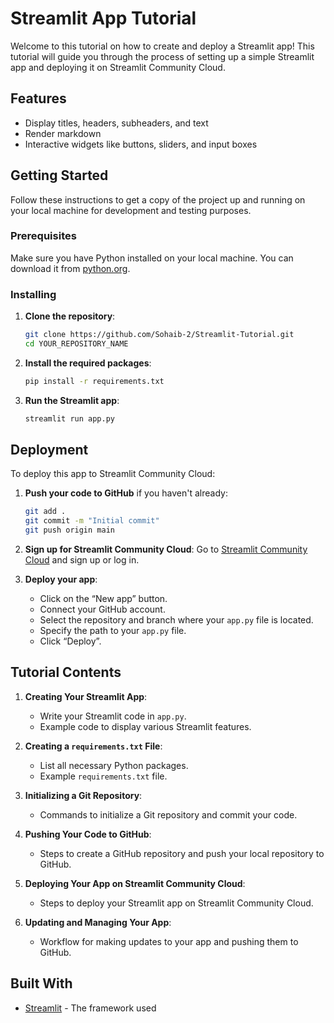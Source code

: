 # Streamlit App Tutorial

Welcome to this tutorial on how to create and deploy a Streamlit app! This tutorial will guide you through the process of setting up a simple Streamlit app and deploying it on Streamlit Community Cloud.

## Features

- Display titles, headers, subheaders, and text
- Render markdown
- Interactive widgets like buttons, sliders, and input boxes

## Getting Started

Follow these instructions to get a copy of the project up and running on your local machine for development and testing purposes.

### Prerequisites

Make sure you have Python installed on your local machine. You can download it from [python.org](https://www.python.org/).

### Installing

1. **Clone the repository**:
    ```bash
    git clone https://github.com/Sohaib-2/Streamlit-Tutorial.git
    cd YOUR_REPOSITORY_NAME
    ```

2. **Install the required packages**:
    ```bash
    pip install -r requirements.txt
    ```

3. **Run the Streamlit app**:
    ```bash
    streamlit run app.py
    ```

## Deployment

To deploy this app to Streamlit Community Cloud:

1. **Push your code to GitHub** if you haven't already:
    ```bash
    git add .
    git commit -m "Initial commit"
    git push origin main
    ```

2. **Sign up for Streamlit Community Cloud**: Go to [Streamlit Community Cloud](https://streamlit.io/cloud) and sign up or log in.

3. **Deploy your app**:
   - Click on the “New app” button.
   - Connect your GitHub account.
   - Select the repository and branch where your `app.py` file is located.
   - Specify the path to your `app.py` file.
   - Click “Deploy”.

## Tutorial Contents

1. **Creating Your Streamlit App**:
    - Write your Streamlit code in `app.py`.
    - Example code to display various Streamlit features.

2. **Creating a `requirements.txt` File**:
    - List all necessary Python packages.
    - Example `requirements.txt` file.

3. **Initializing a Git Repository**:
    - Commands to initialize a Git repository and commit your code.

4. **Pushing Your Code to GitHub**:
    - Steps to create a GitHub repository and push your local repository to GitHub.

5. **Deploying Your App on Streamlit Community Cloud**:
    - Steps to deploy your Streamlit app on Streamlit Community Cloud.

6. **Updating and Managing Your App**:
    - Workflow for making updates to your app and pushing them to GitHub.

## Built With

- [Streamlit](https://streamlit.io/) - The framework used
